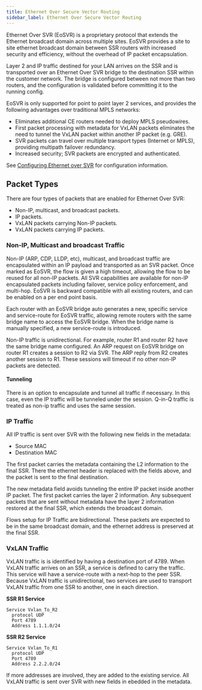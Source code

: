 ```yaml
---
title: Ethernet Over Secure Vector Routing
sidebar_label: Ethernet Over Secure Vector Routing
---
```


Ethernet Over SVR (EoSVR) is a proprietary protocol that extends the Ethernet broadcast domain across multiple sites. EoSVR provides a site to site ethernet broadcast domain between SSR routers with increased security and efficiency, without the overhead of IP packet encapsulation.

Layer 2 and IP traffic destined for your LAN arrives on the SSR and is transported over an Ethernet Over SVR bridge to the destination SSR within the customer network. The bridge is configured between not more than two routers, and the configuration is validated before committing it to the running config.

EoSVR is only supported for point to point layer 2 services, and provides the following advantages over traditional MPLS networks:
- Eliminates additional CE routers needed to deploy MPLS pseudowires.
- First packet processing with metadata for VxLAN packets eliminates the need to tunnel the VxLAN packet within another IP packet (e.g. GRE).
- SVR packets can travel over multiple transport types (Internet or MPLS), providing multipath failover redundancy. 
- Increased security; SVR packets are encrypted and authenticated.

See [Configuring Ethernet over SVR](config_EthoSVR.md) for configuration information. 

## Packet Types
There are four types of packets that are enabled for Ethernet Over SVR:
- Non-IP, multicast, and broadcast packets.
- IP packets.
- VxLAN packets carrying Non-IP packets.
- VxLAN packets carrying IP packets.

### Non-IP, Multicast and broadcast Traffic

Non-IP (ARP, CDP, LLDP, etc), multicast, and broadcast traffic are encapsulated within an IP payload and transported as an SVR packet. Once marked as EoSVR, the flow is given a high timeout, allowing the flow to be reused for all non-IP packets. 
All SVR capabilities are available for non-IP encapsulated packets including failover, service policy enforcement, and multi-hop. EoSVR is backward compatible with all existing routers, and can be enabled on a per end point basis.

Each router with an EoSVR bridge auto generates a new, specific service and service-route for EoSVR traffic, allowing remote routers with the same bridge name to access the EoSVR bridge. When the bridge name is manually specified, a new service-route is introduced.

Non-IP traffic is unidirectional. For example, router R1 and router R2 have the same bridge name configured. An ARP request on EoSVR bridge on router R1 creates a session to R2 via SVR. The ARP reply from R2 creates another session to R1. These sessions will timeout if no other non-IP packets are detected.

#### Tunneling

There is an option to encapsulate and tunnel all traffic if necessary. In this case, even the IP traffic will be tunneled under the session. Q-in-Q traffic is treated as non-ip traffic and uses the same session.

### IP Traffic

All IP traffic is sent over SVR with the following new fields in the metadata:

- Source MAC
- Destination MAC

The first packet carries the metadata containing the L2 information to the final SSR. There the ethernet header is replaced with the fields above, and the packet is sent to the final destination.

The new metadata field avoids tunneling the entire IP packet inside another IP packet. The first packet carries the layer 2 information. Any subsequent packets that are sent without metadata have the layer 2 information restored at the final SSR, which extends the broadcast domain.

Flows setup for IP Traffic are bidirectional. These packets are expected to be in the same broadcast domain, and the ethernet address is preserved at the final SSR.

### VxLAN Traffic

VxLAN traffic is is identified by having a destination port of 4789. When VxLAN traffic arrives on an SSR, a service is defined to carry the traffic. This service will have a service-route with a next-hop to the peer SSR. Because VxLAN traffic is unidirectional, two services are used to transport VxLAN traffic from one SSR to another, one in each direction. 

**SSR R1 Service**
```
Service Vxlan_To_R2
  protocol UDP
  Port 4789
  Address 1.1.1.0/24
  ```

**SSR R2 Service**
```
Service Vxlan_To_R1
  protocol UDP
  Port 4789
  Address 2.2.2.0/24
```
If more addresses are involved, they are added to the existing service. All VxLAN traffic is sent over SVR with new fields in ebedded in the metadata. 




